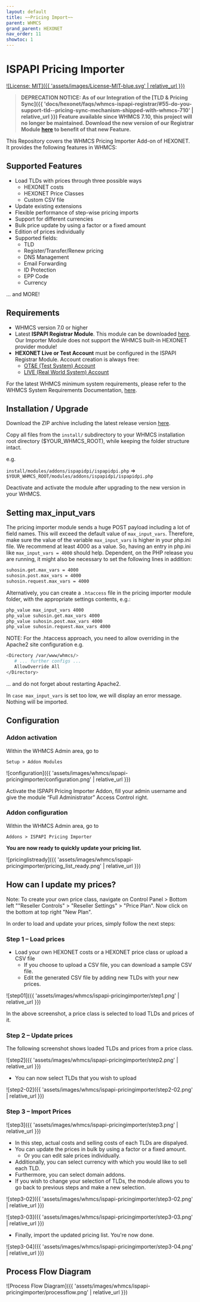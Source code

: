 ```yaml
---
layout: default
title: ~~Pricing Import~~
parent: WHMCS
grand_parent: HEXONET
nav_order: 11
showtoc: 1
---
```


# ISPAPI Pricing Importer

[![License: MIT]({{ 'assets/images/License-MIT-blue.svg' | relative_url }})](//opensource.org/licenses/MIT)

> **DEPRECATION NOTICE: As of our Integration of the [TLD & Pricing Sync]({{ 'docs/hexonet/faqs/whmcs-ispapi-registrar/#55-do-you-support-tld--pricing-sync-mechanism-shipped-with-whmcs-710' | relative_url }}) Feature available since WHMCS 7.10, this project will no longer be maintained. Download the new version of our Registrar Module [here](//github.com/centralnicgroup-opensource/rtldev-middleware-whmcs/raw/main/whmcs-cnic-bundle.zip) to benefit of that new Feature.**

This Repository covers the WHMCS Pricing Importer Add-on of HEXONET. It provides the following features in WHMCS:

## Supported Features

* Load TLDs with prices through three possible ways
  * HEXONET costs
  * HEXONET Price Classes
  * Custom CSV file
* Update existing extensions
* Flexible performance of step-wise pricing imports
* Support for different currencies
* Bulk price update by using a factor or a fixed amount
* Edition of prices individually
* Supported fields:
  * TLD
  * Register/Transfer/Renew pricing
  * DNS Management
  * Email Forwarding
  * ID Protection
  * EPP Code
  * Currency

... and MORE!

## Requirements

* WHMCS version 7.0 or higher
* Latest **ISPAPI Registrar Module**. This module can be downloaded [here](//github.com/centralnicgroup-opensource/rtldev-middleware-whmcs/raw/main/whmcs-cnic-bundle.zip). Our Importer Module does not support the WHMCS built-in HEXONET provider module!
* **HEXONET Live or Test Account** must be configured in the ISPAPI Registrar Module. Account creation is always free:
  * [OT&E (Test System) Account](//www.hexonet.net/signup-ote)
  * [LIVE (Real World System) Account](//www.hexonet.net/cart?signup=true)

For the latest WHMCS minimum system requirements, please refer to the WHMCS System Requirements Documentation, [here](//docs.whmcs.com/System_Requirements).

## Installation / Upgrade

Download the ZIP archive including the latest release version [here](//github.com/centralnicgroup-opensource/rtldev-middleware-whmcs/raw/main/whmcs-cnic-bundle.zip).

Copy all files from the `install/` subdirectory to your WHMCS installation root directory ($YOUR_WHMCS_ROOT), while keeping the folder structure intact.

e.g.

`install/modules/addons/ispapidpi/ispapidpi.php` => `$YOUR_WHMCS_ROOT/modules/addons/ispapidpi/ispapidpi.php`

Deactivate and activate the module after upgrading to the new version in your WHMCS.

## Setting max_input_vars

The pricing importer module sends a huge POST payload including a lot of field names. This will exceed the default value of `max_input_vars`. Therefore, make sure the value of the variable `max_input_vars` is higher in your php.ini file. We recommend at least 4000 as a value. So, having an entry in php.ini like `max_input_vars = 4000` should help. Dependent, on the PHP release you are running, it might also be necessary to set the following lines in addition:

```bash
suhosin.get.max_vars = 4000
suhosin.post.max_vars = 4000
suhosin.request.max_vars = 4000
```

Alternatively, you can create a `.htaccess` file in the pricing importer module folder, with the appropriate settings contents, e.g.:

```bash
php_value max_input_vars 4000
php_value suhosin.get.max_vars 4000
php_value suhosin.post.max_vars 4000
php_value suhosin.request.max_vars 4000
```

NOTE: For the .htaccess approach, you need to allow overriding in the Apache2 site configuration e.g.

```bash
<Directory /var/www/whmcs/>
   # ... further configs ...
   AllowOverride All
</Directory>
```

... and do not forget about restarting Apache2.

In `case max_input_vars` is set too low, we will display an error message. Nothing will be imported.

## Configuration

### Addon activation

Within the WHMCS Admin area, go to

`Setup > Addon Modules`

![configuration]({{ 'assets/images/whmcs/ispapi-pricingimporter/configuration.png' | relative_url }})

Activate the ISPAPI Pricing Importer Addon, fill your admin username and give the module “Full Administrator” Access Control right.

### Addon configuration

Within the WHMCS Admin area, go to

`Addons > ISPAPI Pricing Importer`

**You are now ready to quickly update your pricing list.**

![pricinglistready]({{ 'assets/images/whmcs/ispapi-pricingimporter/pricing_list_ready.png' | relative_url }})

## How can I update my prices?

Note: To create your own price class, navigate on Control Panel > Bottom left ""Reseller Controls" > "Reseller Settings" > "Price Plan". Now click on the bottom at top right "New Plan".

In order to load and update your prices, simply follow the next steps:

### Step 1 – Load prices

* Load your own HEXONET costs or a HEXONET price class or upload a CSV file
  * If you choose to upload a CSV file, you can download a sample CSV file.
  * Edit the generated CSV file by adding new TLDs with your new prices.

![step01]({{ 'assets/images/whmcs/ispapi-pricingimporter/step1.png' | relative_url }})

In the above screenshot, a price class is selected to load TLDs and prices of it.

### Step 2 – Update prices

The following screenshot shows loaded TLDs and prices from a price class.

![step2]({{ 'assets/images/whmcs/ispapi-pricingimporter/step2.png' | relative_url }})

* You can now select TLDs that you wish to upload

![step2-02]({{ 'assets/images/whmcs/ispapi-pricingimporter/step2-02.png' | relative_url }})

### Step 3 – Import Prices

![step3]({{ 'assets/images/whmcs/ispapi-pricingimporter/step3.png' | relative_url }})

* In this step, actual costs and selling costs of each TLDs are dispalyed.
* You can update the prices in bulk by using a factor or a fixed amount.
  * Or you can edit sale prices individually.
* Additionally, you can select currency with which you would like to sell each TLD.
* Furthermore, you can select domain addons.
* If you wish to change your selection of TLDs, the module allows you to go back to previous steps and make a new selection.

![step3-02]({{ 'assets/images/whmcs/ispapi-pricingimporter/step3-02.png' | relative_url }})

![step3-03]({{ 'assets/images/whmcs/ispapi-pricingimporter/step3-03.png' | relative_url }})

* Finally, import the updated pricing list. You're now done.

![step3-04]({{ 'assets/images/whmcs/ispapi-pricingimporter/step3-04.png' | relative_url }})

## Process Flow Diagram

![Process Flow Diagram]({{ 'assets/images/whmcs/ispapi-pricingimporter/processflow.png' | relative_url }})
